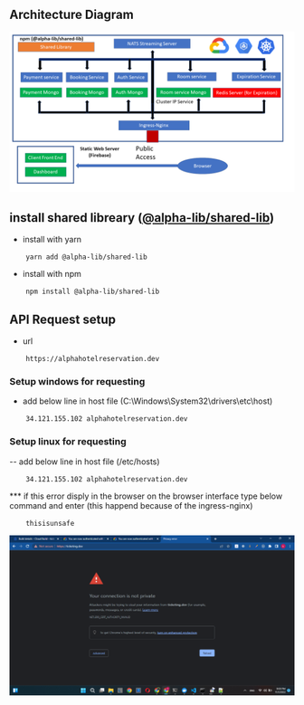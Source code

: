 ## Architecture Diagram
<img src="https://github.com/kavishkamk/hotel-reservation-alpha/blob/main/images/diagrams/architecture-diagram.png" alt="Architectur" title="Architecture Diagram">

## install shared libreary ([@alpha-lib/shared-lib](https://www.npmjs.com/package/@alpha-lib/shared-lib))

- install with yarn
```
    yarn add @alpha-lib/shared-lib
```

- install with npm
```
    npm install @alpha-lib/shared-lib
```

## API Request setup
- url
```
    https://alphahotelreservation.dev
```

### Setup windows for requesting

- add below line in host file (C:\Windows\System32\drivers\etc\host)
```
    34.121.155.102 alphahotelreservation.dev
```
### Setup linux for requesting
-- add below line in host file (/etc/hosts)

```
    34.121.155.102 alphahotelreservation.dev
```

*** if this error disply in the browser on the browser interface type below command and enter (this happend because of the ingress-nginx)
```
    thisisunsafe
```
<img src="https://github.com/kavishkamk/hotel-reservation-alpha/blob/main/images/error-img.png" alt="Error" title="Ingress error">

